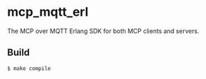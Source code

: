 # mcp_mqtt_erl

The MCP over MQTT Erlang SDK for both MCP clients and servers.

## Build

```bash
$ make compile
```


